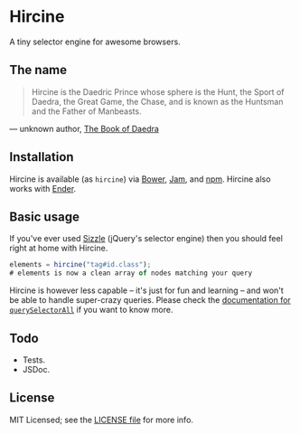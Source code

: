 # Hircine

A tiny selector engine for awesome browsers.

## The name

> Hircine is the Daedric Prince whose sphere is the Hunt, the Sport of Daedra, the Great Game, the Chase, and is known as the Huntsman and the Father of Manbeasts.

&mdash; unknown author, [The Book of Daedra](http://uesp.net/wiki/Lore:The_Book_of_Daedra)

## Installation

Hircine is available (as `hircine`) via [Bower](http://bower.io), [Jam](http://jamjs.org), and [npm](http://npmjs.org). Hircine also works with [Ender](http://ender.var.require.io).

## Basic usage

If you've ever used [Sizzle](http://sizzlejs.com) (jQuery's selector engine) then you should feel right at home with Hircine.

```js
elements = hircine("tag#id.class");
# elements is now a clean array of nodes matching your query
```

Hircine is however less capable – it's just for fun and learning – and won't be able to handle super-crazy queries. Please check the [documentation for `querySelectorAll`](https://developer.mozilla.org/en-US/docs/Web/API/Document.querySelectorAll) if you want to know more.

## Todo

- Tests.
- JSDoc.

## License

MIT Licensed; see the [LICENSE file](LICENSE) for more info.